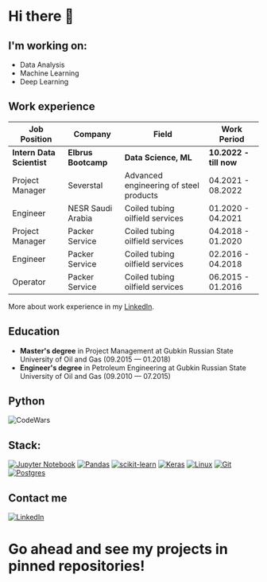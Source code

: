 # Hi there  👋

## I'm working on:
- Data Analysis
- Machine Learning
- Deep Learning


## Work experience 
| Job Position                 | Company              | Field                                     | Work Period            |
| -----------------------------| ---------------------| ------------------------------------------| -----------------------|
| **Intern Data Scientist**    | **Elbrus Bootcamp**  | **Data Science, ML**                      | **10.2022 - till now** |
| Project Manager              | Severstal            | Advanced engineering of steel products    | 04.2021 - 08.2022      |
| Engineer                     | NESR Saudi Arabia    | Coiled tubing oilfield services           | 01.2020 - 04.2021      |
| Project Manager              | Packer Service       | Coiled tubing oilfield services           | 04.2018 - 01.2020      |
| Engineer                     | Packer Service       | Coiled tubing oilfield services           | 02.2016 - 04.2018      |
| Operator                     | Packer Service       | Coiled tubing oilfield services           | 06.2015 - 01.2016      |


More about work experience in my [LinkedIn](https://www.linkedin.com/in/gaidarov/).<br>

## Education 
- **Master's degree** in Project Management at Gubkin Russian State University of Oil and Gas (09.2015 — 01.2018)
- **Engineer's degree** in Petroleum Engineering at Gubkin Russian State University of Oil and Gas (09.2010 — 07.2015)

## Python 
![CodeWars](https://www.codewars.com/users/gaidarov/badges/large)

## Stack:
[![Jupyter Notebook](https://img.shields.io/badge/jupyter-%23FA0F00.svg?style=for-the-badge&logo=jupyter&logoColor=white)](https://jupyter.org)
[![Pandas](https://img.shields.io/badge/pandas-%23150458.svg?style=for-the-badge&logo=pandas&logoColor=white)](https://pandas.pydata.org)
[![scikit-learn](https://img.shields.io/badge/scikit--learn-%23F7931E.svg?style=for-the-badge&logo=scikit-learn&logoColor=white)](https://scikit-learn.org/)
[![Keras](https://img.shields.io/badge/Keras-%23D00000.svg?style=for-the-badge&logo=Keras&logoColor=white)](https://keras.io)
[![Linux](https://img.shields.io/badge/Linux-FCC624?style=for-the-badge&logo=linux&logoColor=black)](https://www.kernel.org)
[![Git](https://img.shields.io/badge/git-%23F05033.svg?style=for-the-badge&logo=git&logoColor=white)](https://git-scm.com)
[![Postgres](https://img.shields.io/badge/postgres-%23316192.svg?style=for-the-badge&logo=postgresql&logoColor=white)](https://www.postgresql.org)

## Contact me 
[![LinkedIn](https://img.shields.io/badge/linkedin-%230077B5.svg?style=for-the-badge&logo=linkedin&logoColor=white)](https://www.linkedin.com/in/gaidarov/)

# Go ahead and see my projects in pinned repositories!
